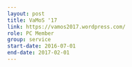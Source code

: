 ```yaml
---
layout: post
title: VaMoS '17
link: https://vamos2017.wordpress.com/
role: PC Member
group: service
start-date: 2016-07-01
end-date: 2017-02-01
---
```

